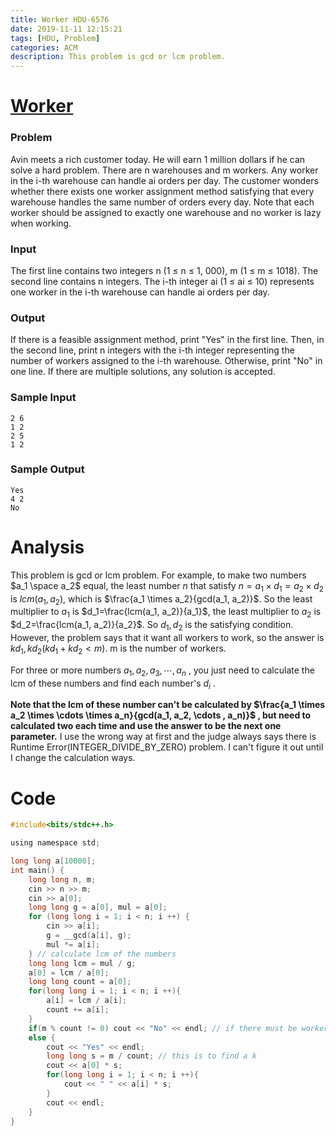 ```yaml
---
title: Worker HDU-6576
date: 2019-11-11 12:15:21
tags: [HDU, Problem]
categories: ACM
description: This problem is gcd or lcm problem. 
---
```


# [Worker](http://acm.hdu.edu.cn/showproblem.php?pid=6576)

### Problem

Avin meets a rich customer today. He will earn 1 million dollars if he can solve a hard problem. There are n warehouses and m workers. Any worker in the i-th warehouse can handle ai orders per day. The customer wonders whether there exists one worker assignment method satisfying that every warehouse handles the same number of orders every day. Note that each worker should be assigned to exactly one warehouse and no worker is lazy when working.

<!--more-->

### Input

The first line contains two integers n (1 ≤ n ≤ 1, 000), m (1 ≤ m ≤ 1018). The second line contains n integers. The i-th integer ai (1 ≤ ai ≤ 10) represents one worker in the i-th warehouse can handle ai orders per day.

### Output

If there is a feasible assignment method, print "Yes" in the first line. Then, in the second line, print n integers with the i-th integer representing the number of workers assigned to the i-th warehouse.
Otherwise, print "No" in one line. If there are multiple solutions, any solution is accepted.

### Sample Input

```
2 6
1 2
2 5
1 2
```

### Sample Output

```
Yes
4 2
No
```

# Analysis

This problem is gcd or lcm problem.  For example, to make two numbers $a_1 \space a_2$ equal, the least number $n$ that satisfy $n=a_1 \times d_1 = a_2 \times d_2$ is $lcm(a_1, a_2)$, which is $\frac{a_1 \times a_2}{gcd(a_1, a_2)}$. So the least multiplier to $a_1$ is $d_1=\frac{lcm(a_1, a_2)}{a_1}$, the least multiplier to $a_2$ is $d_2=\frac{lcm(a_1, a_2)}{a_2}$. So $d_1,d_2$ is the satisfying condition. However, the problem says that it want all workers to work, so the answer is $kd_1, kd_2 (kd_1+kd_2<m)$. m is the number of workers.

For three or more numbers $a_1, a_2, a_3, \cdots ,a_n$ , you just need to calculate the lcm of these numbers and find each number's $d_i$ . 

**Note that the lcm of these number can't be calculated by $\frac{a_1 \times a_2 \times \cdots \times a_n}{gcd(a_1, a_2, \cdots , a_n)}$ , but need to calculated two each time and use the answer to be the next one parameter.** I use the wrong way at first and the judge always says there is Runtime Error(INTEGER_DIVIDE_BY_ZERO) problem. I can't figure it out until I change the calculation ways.

# Code

```c
#include<bits/stdc++.h>

using namespace std;

long long a[10000];
int main() {
	long long n, m;
	cin >> n >> m;
	cin >> a[0];
	long long g = a[0], mul = a[0];
	for (long long i = 1; i < n; i ++) {
		cin >> a[i];
		g = __gcd(a[i], g);
		mul *= a[i];
	} // calculate lcm of the numbers
	long long lcm = mul / g;
	a[0] = lcm / a[0];
	long long count = a[0];
	for(long long i = 1; i < n; i ++){
		a[i] = lcm / a[i]; 
		count += a[i];
	}
	if(m % count != 0) cout << "No" << endl; // if there must be workers at rest
	else {
		cout << "Yes" << endl;
		long long s = m / count; // this is to find a k
		cout << a[0] * s;
		for(long long i = 1; i < n; i ++){
			cout << " " << a[i] * s;
		}
		cout << endl;
	}
}
```